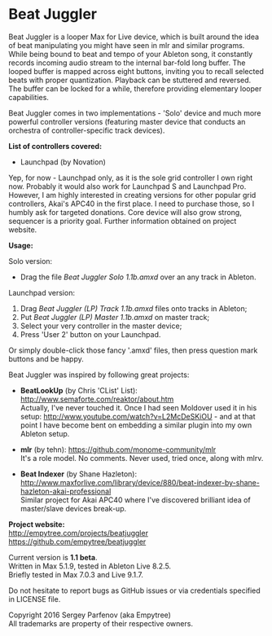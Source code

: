 Beat Juggler
============

Beat Juggler is a looper Max for Live device, which is built around the idea of beat manipulating you might have seen in mlr and similar programs. While being bound to beat and tempo of your Ableton song, it constantly records incoming audio stream to the internal bar-fold long buffer. The looped buffer is mapped across eight buttons, inviting you to recall selected beats with proper quantization. Playback can be stuttered and reversed. The buffer can be locked for a while, therefore providing elementary looper capabilities.

Beat Juggler comes in two implementations - 'Solo' device and much more powerful controller versions (featuring master device that conducts an orchestra of controller-specific track devices).

**List of controllers covered:**
- Launchpad (by Novation)

Yep, for now - Launchpad only, as it is the sole grid controller I own right now. Probably it would also work for Launchpad S and Launchpad Pro. However, I am highly interested in creating versions for other popular grid controllers, Akai's APC40 in the first place. I need to purchase those, so I humbly ask for targeted donations. Core device will also grow strong, sequencer is a priority goal. Further information obtained on project website.

**Usage:**

Solo version:

- Drag the file *Beat Juggler Solo 1.1b.amxd* over an any track in Ableton.

Launchpad version:

1. Drag *Beat Juggler (LP) Track 1.1b.amxd* files onto tracks in Ableton;
2. Put *Beat Juggler (LP) Master 1.1b.amxd* on master track;
3. Select your very controller in the master device;
4. Press 'User 2' button on your Launchpad.

Or simply double-click those fancy '.amxd' files, then press question mark buttons and be happy.

Beat Juggler was inspired by following great projects:

- **BeatLookUp** (by Chris 'CList' List): http://www.semaforte.com/reaktor/about.htm  
Actually, I've never touched it. Once I had seen Moldover used it in his setup: http://www.youtube.com/watch?v=L2McDeSKiOU - and at that point I have become bent on embedding a similar plugin into my own Ableton setup.

- **mlr** (by tehn): https://github.com/monome-community/mlr  
It's a role model. No comments. Never used, tried once, along with mlrv.

- **Beat Indexer** (by Shane Hazleton): http://www.maxforlive.com/library/device/880/beat-indexer-by-shane-hazleton-akai-professional  
Similar project for Akai APC40 where I've discovered brilliant idea of master/slave devices break-up.

**Project website:**  
http://empytree.com/projects/beatjuggler  
https://github.com/empytree/beatjuggler

Current version is **1.1 beta**.  
Written in Max 5.1.9, tested in Ableton Live 8.2.5.  
Briefly tested in Max 7.0.3 and Live 9.1.7.  

Do not hesitate to report bugs as GitHub issues or via credentials specified in LICENSE file.

Copyright 2016 Sergey Parfenov (aka Empytree)  
All trademarks are property of their respective owners.